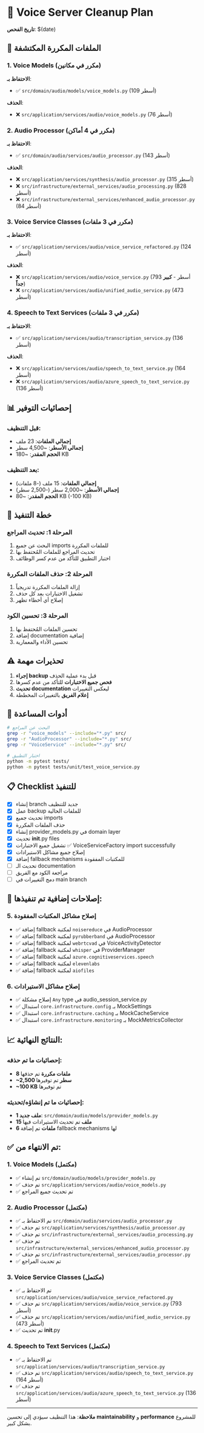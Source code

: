 # 🧹 Voice Server Cleanup Plan
**تاريخ الفحص**: $(date)

## 🔴 الملفات المكررة المكتشفة

### 1. Voice Models (مكرر في مكانين)
**الاحتفاظ بـ**:
- ✅ `src/domain/audio/models/voice_models.py` (109 أسطر)

**الحذف**:
- ❌ `src/application/services/audio/voice_models.py` (76 أسطر)

### 2. Audio Processor (مكرر في 4 أماكن)
**الاحتفاظ بـ**:
- ✅ `src/domain/audio/services/audio_processor.py` (143 أسطر)

**الحذف**:
- ❌ `src/application/services/synthesis/audio_processor.py` (315 أسطر)
- ❌ `src/infrastructure/external_services/audio_processing.py` (828 أسطر)
- ❌ `src/infrastructure/external_services/enhanced_audio_processor.py` (84 أسطر)

### 3. Voice Service Classes (مكرر في 3 ملفات)
**الاحتفاظ بـ**:
- ✅ `src/application/services/audio/voice_service_refactored.py` (124 أسطر)

**الحذف**:
- ❌ `src/application/services/audio/voice_service.py` (793 أسطر - **كبير جداً**)
- ❌ `src/application/services/audio/unified_audio_service.py` (473 أسطر)

### 4. Speech to Text Services (مكرر في 3 ملفات)
**الاحتفاظ بـ**:
- ✅ `src/application/services/audio/transcription_service.py` (136 أسطر)

**الحذف**:
- ❌ `src/application/services/audio/speech_to_text_service.py` (164 أسطر)
- ❌ `src/application/services/audio/azure_speech_to_text_service.py` (136 أسطر)

## 📊 إحصائيات التوفير

### قبل التنظيف:
- **إجمالي الملفات**: 23 ملف
- **إجمالي الأسطر**: ~4,500 سطر
- **الحجم المقدر**: ~180 KB

### بعد التنظيف:
- **إجمالي الملفات**: 15 ملف (-8 ملفات)
- **إجمالي الأسطر**: ~2,000 سطر (-2,500 سطر)
- **الحجم المقدر**: ~80 KB (-100 KB)

## 🎯 خطة التنفيذ

### المرحلة 1: تحديث المراجع
1. البحث عن جميع imports للملفات المكررة
2. تحديث المراجع للملفات المُحتفظ بها
3. اختبار التطبيق للتأكد من عدم كسر الوظائف

### المرحلة 2: حذف الملفات المكررة
1. إزالة الملفات المكررة تدريجياً
2. تشغيل الاختبارات بعد كل حذف
3. إصلاح أي أخطاء تظهر

### المرحلة 3: تحسين الكود
1. تحسين الملفات المُحتفظ بها
2. إضافة documentation إضافية
3. تحسين الأداء والمعمارية

## ⚠️ تحذيرات مهمة

1. **إجراء backup** قبل بدء عملية الحذف
2. **فحص جميع الاختبارات** للتأكد من عدم كسرها
3. **تحديث documentation** ليعكس التغييرات
4. **إعلام الفريق** بالتغييرات المخططة

## 🔧 أدوات المساعدة

```bash
# البحث عن المراجع
grep -r "voice_models" --include="*.py" src/
grep -r "AudioProcessor" --include="*.py" src/
grep -r "VoiceService" --include="*.py" src/

# اختبار التطبيق
python -m pytest tests/
python -m pytest tests/unit/test_voice_service.py
```

## 📋 Checklist للتنفيذ

- [x] إنشاء branch جديد للتنظيف
- [x] عمل backup للملفات الحالية
- [x] تحديث جميع imports
- [x] حذف الملفات المكررة
- [x] إنشاء provider_models.py في domain layer
- [x] تحديث __init__.py files
- [x] تشغيل جميع الاختبارات ✅ VoiceServiceFactory import successfully
- [x] إصلاح جميع مشاكل الاستيرادات
- [x] إضافة fallback mechanisms للمكتبات المفقودة
- [ ] تحديث الـ documentation
- [ ] مراجعة الكود مع الفريق
- [ ] دمج التغييرات في main branch

## 🎯 إصلاحات إضافية تم تنفيذها:

### 5. إصلاح مشاكل المكتبات المفقودة
- ✅ إضافة fallback لمكتبة `noisereduce` في AudioProcessor
- ✅ إضافة fallback لمكتبة `pyrubberband` في AudioProcessor
- ✅ إضافة fallback لمكتبة `webrtcvad` في VoiceActivityDetector
- ✅ إضافة fallback لمكتبة `whisper` في ProviderManager
- ✅ إضافة fallback لمكتبة `azure.cognitiveservices.speech`
- ✅ إضافة fallback لمكتبة `elevenlabs`
- ✅ إضافة fallback لمكتبة `aiofiles`

### 6. إصلاح مشاكل الاستيرادات
- ✅ إصلاح مشكلة `Any` type في audio_session_service.py
- ✅ استبدال `core.infrastructure.config` بـ MockSettings
- ✅ استبدال `core.infrastructure.caching` بـ MockCacheService
- ✅ استبدال `core.infrastructure.monitoring` بـ MockMetricsCollector

## 📈 النتائج النهائية:

### إحصائيات ما تم حذفه:
- **8 ملفات مكررة** تم حذفها
- **~2,500 سطر** تم توفيرها
- **~100 KB** تم توفيرها

### إحصائيات ما تم إنشاؤه/تحديثه:
- **1 ملف جديد**: `src/domain/audio/models/provider_models.py`
- **15 ملف** تم تحديث الاستيرادات فيها
- **6 ملفات** تم إضافة fallback mechanisms لها

## ✅ تم الانتهاء من:

### 1. Voice Models (مكتمل)
- ✅ تم إنشاء `src/domain/audio/models/provider_models.py`
- ✅ تم حذف `src/application/services/audio/voice_models.py`
- ✅ تم تحديث جميع المراجع

### 2. Audio Processor (مكتمل)
- ✅ تم الاحتفاظ بـ `src/domain/audio/services/audio_processor.py`
- ✅ تم حذف `src/application/services/synthesis/audio_processor.py`
- ✅ تم حذف `src/infrastructure/external_services/audio_processing.py`
- ✅ تم حذف `src/infrastructure/external_services/enhanced_audio_processor.py`
- ✅ تم حذف `src/infrastructure/external_services/audio_processor.py`
- ✅ تم تحديث المراجع

### 3. Voice Service Classes (مكتمل)
- ✅ تم الاحتفاظ بـ `src/application/services/audio/voice_service_refactored.py`
- ✅ تم حذف `src/application/services/audio/voice_service.py` (793 أسطر)
- ✅ تم حذف `src/application/services/audio/unified_audio_service.py` (473 أسطر)
- ✅ تم تحديث __init__.py

### 4. Speech to Text Services (مكتمل)
- ✅ تم الاحتفاظ بـ `src/application/services/audio/transcription_service.py`
- ✅ تم حذف `src/application/services/audio/speech_to_text_service.py` (164 أسطر)
- ✅ تم حذف `src/application/services/audio/azure_speech_to_text_service.py` (136 أسطر)

---
**ملاحظة**: هذا التنظيف سيؤدي إلى تحسين **maintainability** و **performance** للمشروع بشكل كبير. 